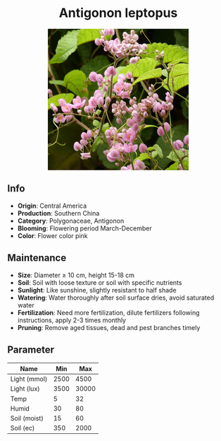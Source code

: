 <h1 align='center'>Antigonon leptopus</h1>
<p align="center">
    <img 
        align='center'
        width='320'
        src="../images/antigonon leptopus.png" 
        alt='Antigonon leptopus' />
</p>

## Info

 - **Origin**: Central America
 - **Production**: Southern China
 - **Category**: Polygonaceae, Antigonon
 - **Blooming**: Flowering period March-December
 - **Color**: Flower color pink

## Maintenance

 - **Size**: Diameter ≥ 10 cm, height 15-18 cm
 - **Soil**: Soil with loose texture or soil with specific nutrients
 - **Sunlight**: Like sunshine, slightly resistant to half shade
 - **Watering**: Water thoroughly after soil surface dries, avoid saturated water
 - **Fertilization**: Need more fertilization, dilute fertilizers following instructions, apply 2-3 times monthly
 - **Pruning**: Remove aged tissues, dead and pest branches timely

## Parameter

| Name         | Min  | Max   |
|--------------|------|-------|
| Light (mmol) | 2500 | 4500  |
| Light (lux)  | 3500 | 30000 |
| Temp         | 5    | 32    |
| Humid        | 30   | 80    |
| Soil (moist) | 15   | 60    |
| Soil (ec)    | 350  | 2000  |